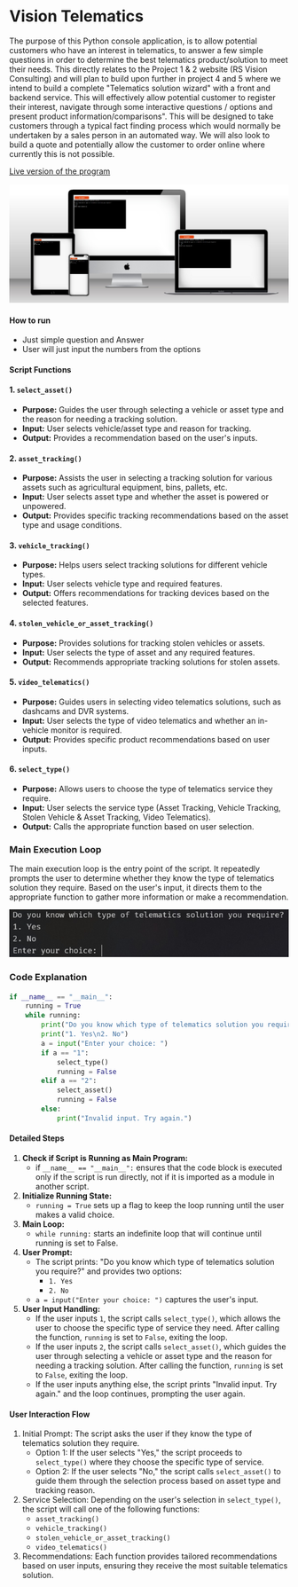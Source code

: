 # Vision Telematics
The purpose of this Python console application, is to allow potential customers who have an interest in telematics, to answer a few simple questions in order to determine the best telematics product/solution to meet their needs. This directly relates to the Project 1 & 2 website (RS Vision Consulting) and will plan to build upon further in project 4 and 5 where we intend to build a complete "Telematics solution wizard" with a front and backend service. This will effectively allow potential customer to register their interest, navigate through some interactive questions / options and present product information/comparisons". This will be designed to take customers through a typical fact finding process which would normally be undertaken by a sales person in an automated way. We will also look to build a quote and potentially allow the customer to order online where currently this is not possible.

[Live version of the program](https://project03-66119f33b52f.herokuapp.com/)

<div align="center">
    <img src="assets/mockup.jpg" />
</div>

#### How to run
- Just simple question and Answer
- User will just input the numbers from the options

#### Script Functions
#### 1. `select_asset()`
- **Purpose:** Guides the user through selecting a vehicle or asset type and the reason for needing a tracking solution.
- **Input:** User selects vehicle/asset type and reason for tracking.
- **Output:** Provides a recommendation based on the user's inputs.


#### 2. `asset_tracking()`
- **Purpose:** Assists the user in selecting a tracking solution for various assets such as agricultural equipment, bins, pallets, etc.
- **Input:** User selects asset type and whether the asset is powered or unpowered.
- **Output:** Provides specific tracking recommendations based on the asset type and usage conditions.

#### 3. `vehicle_tracking()`
- **Purpose:** Helps users select tracking solutions for different vehicle types.
- **Input:** User selects vehicle type and required features.
- **Output:** Offers recommendations for tracking devices based on the selected features.

#### 4. `stolen_vehicle_or_asset_tracking()`
- **Purpose:** Provides solutions for tracking stolen vehicles or assets.
- **Input:** User selects the type of asset and any required features.
- **Output:** Recommends appropriate tracking solutions for stolen assets.

#### 5. `video_telematics()`
- **Purpose:** Guides users in selecting video telematics solutions, such as dashcams and DVR systems.
- **Input:** User selects the type of video telematics and whether an in-vehicle monitor is required.
- **Output:** Provides specific product recommendations based on user inputs.

#### 6. `select_type()`
- **Purpose:** Allows users to choose the type of telematics service they require.
- **Input:** User selects the service type (Asset Tracking, Vehicle Tracking, Stolen Vehicle & Asset Tracking, Video Telematics).
- **Output:** Calls the appropriate function based on user selection.

### Main Execution Loop

The main execution loop is the entry point of the script. It repeatedly prompts the user to determine whether they know the type of telematics solution they require. Based on the user's input, it directs them to the appropriate function to gather more information or make a recommendation.
<div>
    <img src="assets/entry.jpg" />
</div>

### Code Explanation
```python
if __name__ == "__main__":
    running = True
    while running:
        print("Do you know which type of telematics solution you require?")
        print("1. Yes\n2. No")
        a = input("Enter your choice: ")
        if a == "1":
            select_type()
            running = False
        elif a == "2":
            select_asset()
            running = False
        else:
            print("Invalid input. Try again.")
```

#### Detailed Steps
1. **Check if Script is Running as Main Program:**
    - if `__name__ == "__main__":` ensures that the code block is executed only if the script is run directly, not if it is imported as a module in another script.
2. **Initialize Running State:**
    - `running = True` sets up a flag to keep the loop running until the user makes a valid choice.
3. **Main Loop:**
    - `while running:` starts an indefinite loop that will continue until running is set to False.
4. **User Prompt:**
    - The script prints: "Do you know which type of telematics solution you require?" and provides two options:
        - `1. Yes`
        - `2. No`
    - `a = input("Enter your choice: ")` captures the user's input.
5. **User Input Handling:**
    - If the user inputs `1`, the script calls `select_type()`, which allows the user to choose the specific type of service they need. After calling the function, `running` is set to `False`, exiting the loop.
    - If the user inputs `2`, the script calls `select_asset()`, which guides the user through selecting a vehicle or asset type and the reason for needing a tracking solution. After calling the function, `running` is set to `False`, exiting the loop.
    - If the user inputs anything else, the script prints "Invalid input. Try again." and the loop continues, prompting the user again.


#### User Interaction Flow
1. Initial Prompt: The script asks the user if they know the type of telematics solution they require.
    - Option 1: If the user selects "Yes," the script proceeds to `select_type()` where they choose the specific type of service.
    - Option 2: If the user selects "No," the script calls `select_asset()` to guide them through the selection process based on asset type and tracking reason.
2. Service Selection: Depending on the user's selection in `select_type()`, the script will call one of the following functions:
    - `asset_tracking()`
    - `vehicle_tracking()`
    - `stolen_vehicle_or_asset_tracking()`
    - `video_telematics()`
3. Recommendations: Each function provides tailored recommendations based on user inputs, ensuring they receive the most suitable telematics solution.